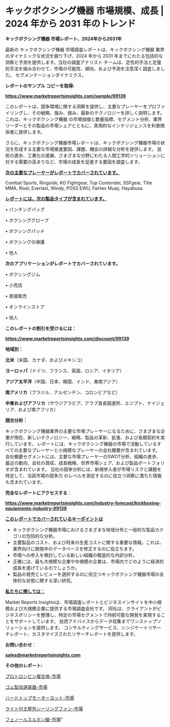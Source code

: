 # キックボクシング機器 市場規模、成長 | 2024 年から 2031 年のトレンド

<strong>キックボクシング機器 市場レポート、2024年から2031年</strong>

最新の キックボクシング機器 市場調査レポートは、キックボクシング機器 業界のダイナミックな状況を掘り下げ、2024 年から 2031 年までにわたる包括的な洞察と予測を提供します。当社の調査アナリスト チームは、定性的手法と定量的手法を組み合わせて、市場の可能性、傾向、および予測を注意深く調査しました。 セグメンテーションダイナミクス。



<strong>レポートのサンプル コピーを取得:</strong> <a href=https://www.marketreportsinsights.com/sample/99139>

<strong><u>https://www.marketreportsinsights.com/sample/99139</u></strong></a>

このレポートは、競争環境に関する洞察を提供し、主要なプレーヤーをプロファイリングし、その戦略、強み、弱み、最新のテクノロジーを詳しく説明します。 これは、キックボクシング機器 の市場価値と数量指標、セグメント分析、業界リーダーとその製品の市場シェアとともに、実用的なインテリジェンスを利害関係者に提供します。

さらに、キックボクシング機器市場レポートは、キックボクシング機器市場の状況を形成する主要な市場推進要因、課題、機会の詳細な分析を提供します。 技術の進歩、工業化の進展、さまざまな分野にわたる人間工学的ソリューションに対する需要の高まりなど、市場の成長を促進する要因を調査します。



<strong><u>次の主要なプレーヤーがレポートでカバーされています。</u></strong>

Combat Sports, Ringside, KO Fightgear, Top Contender, SSFgear, Title MMA, Rival, Everlast, Windy, POSS EWU, Fairtex Muay, Hayabusa



<strong><u><b>レポートには、次の製品タイプが含まれています。</b></u></strong>

• パンチングバッグ

• ボクシンググローブ

• ボクシングパッド

• ボクシングの保護

• 他人



<strong><b>次のアプリケーションがレポートでカバーされています。</b></strong>

• ボクシングジム

• 小売店

• 直接販売

• オンラインストア

• 他人



<strong><b>このレポートの割引を受けるには：</b></strong><a href=https://www.marketreportsinsights.com/discount/99139>

<strong><u>https://www.marketreportsinsights.com/discount/99139</u></strong></a>



<strong>地域別：</strong>



<strong>北米</strong>（米国、カナダ、およびメキシコ）



<strong>ヨーロッパ</strong>（ドイツ、フランス、英国、ロシア、イタリア）



<strong>アジア太平洋</strong>（中国、日本、韓国、インド、東南アジア）



<strong>南アメリカ</strong>（ブラジル、アルゼンチン、コロンビアなど）



<strong>中東およびアフリカ</strong>（サウジアラビア、アラブ首長国連邦、エジプト、ナイジェリア、および南アフリカ）



<strong>競合分析：</strong>

キックボクシング機器業界の主要な市場プレーヤーになるために、さまざまな企業が現在、新しいテクノロジー、戦略、製品の革新、拡張、および長期契約を実行しています。 レポートには、キックボクシング機器の市場で活動しているすべての主要なプレーヤーと小規模なプレーヤーの会社概要が含まれています。 会社概要セグメントには、主要な市場プレーヤーのSWOT分析、組織の進歩、最近の動向、会社の買収、成長戦略、世界市場シェア、および製品ポートフォリオが含まれています。 当社の競争分析には、新規参入者が市場リスクと課題を特定して、当該市場の競争力 のレベルを測定するのに役立つ洞察に満ちた情報も含まれています。



<strong>完全なレポートにアクセスする</strong>：

<a href=https://www.marketreportsinsights.com/industry-forecast/kickboxing-equipments-industry-99139>

<strong><u>https://www.marketreportsinsights.com/industry-forecast/kickboxing-equipments-industry-99139</u></strong></a>



<strong><u><b>このレポートでカバーされているキーポイントは</b></u></strong>
<ul>
  <li>キックボクシング機器市場におけるさまざまな地域分布と一般的な製品カテゴリの包括的な分析。</li>
  <li>主要製品のコスト、および将来の生産コストに関する重要な情報。これは、業界向けに開発中のデータベースを修正するのに役立ちます。</li>
  <li>市場への参入を検討している新しい組織の徹底的な内訳分析。</li>
  <li>正確には、最も大規模な企業や中規模の企業は、市場内でどのように経済的成長を遂げているのでしょうか。</li>
  <li>製品の発売とレビューを選択するのに役立つキックボクシング機器市場の全体的な状態に関する深い研究。</li>
</ul>


<strong><u><b>私たちに関しては：</b></u></strong>

Market Reports Insightsは、市場調査レポートとビジネスインサイトを中小規模および大規模企業に提供する市場調査会社です。 同社は、クライアントがビジネスポリシーを整理し、特定の市場セグメントで持続可能な開発を実現することをサポートしています。 投資アドバイスからデータ収集までワンストップソリューションを提供します。 コンサルティングサービス、シンジケートリサーチレポート、カスタマイズされたリサーチレポートを提供します。



<strong><b>お問い合わせ</b></strong>：

<a href=mailto:sales@marketreportsinsights.com>

<strong><u>sales@marketreportsinsights.com</u></strong></a>



<strong>その他のレポート:</strong>

<a href=https://www.linkedin.com/pulse/プロトロンビン複合体-市場-2023-総合分析と事業成長戦略-2030-pr-news-hub-smg3f/>プロトロンビン複合体-市場</a>

<a href=https://www.linkedin.com/pulse/ゴム製加速装置-市場-2030-年までの需要に焦点を当てた-2023-cku7f/>ゴム製加速装置-市場</a>

<a href=https://www.linkedin.com/pulse/ハードトップモーターヨット-市場-2023-swot-分析と成長率-2030-pr-news-hub-wqyyf/>ハードトップモーターヨット-市場</a>

<a href=https://www.linkedin.com/pulse/ライト付き屋外シーリングファン-市場-2023-総利益と主要ベンダー-2030-trend-titans-360-analysis-ritvf/>ライト付き屋外シーリングファン-市場</a>

<a href=https://www.linkedin.com/pulse/フェノールスルホン酸-市場-2023-推進要因と成長機会-2030-data-dive-discoveries-24-analysis-yfrtf/>フェノールスルホン酸-市場</a>"
